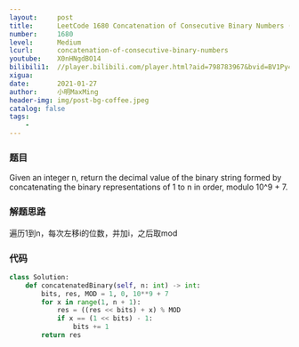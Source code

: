 ```yaml
---
layout:     post
title:      LeetCode 1680 Concatenation of Consecutive Binary Numbers (Python)
number:     1680
level:      Medium
lcurl:      concatenation-of-consecutive-binary-numbers
youtube:    X0nHNgdBO14
bilibili1:  //player.bilibili.com/player.html?aid=798783967&bvid=BV1Py4y117o5&cid=288408911&page=1
xigua:      
date:       2021-01-27
author:     小明MaxMing
header-img: img/post-bg-coffee.jpeg
catalog: false
tags:
    - 
---
```


### 题目

Given an integer n, return the decimal value of the binary string formed by concatenating the binary representations of 1 to n in order, modulo 10^9 + 7.

### 解题思路

遍历1到n，每次左移i的位数，并加i，之后取mod

### 代码
```python
class Solution:
    def concatenatedBinary(self, n: int) -> int:
        bits, res, MOD = 1, 0, 10**9 + 7
        for x in range(1, n + 1):
            res = ((res << bits) + x) % MOD
            if x == (1 << bits) - 1:
                bits += 1    
        return res
```
